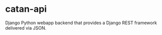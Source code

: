 # catan-api

Django Python webapp backend that provides a Django REST framework delivered via JSON. 

